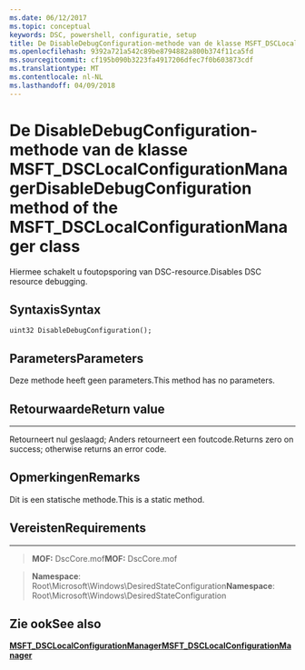 ```yaml
---
ms.date: 06/12/2017
ms.topic: conceptual
keywords: DSC, powershell, configuratie, setup
title: De DisableDebugConfiguration-methode van de klasse MSFT_DSCLocalConfigurationManager
ms.openlocfilehash: 9392a721a542c89be8794882a800b374f11ca5fd
ms.sourcegitcommit: cf195b090b3223fa4917206dfec7f0b603873cdf
ms.translationtype: MT
ms.contentlocale: nl-NL
ms.lasthandoff: 04/09/2018
---
```

# <a name="disabledebugconfiguration-method-of-the-msftdsclocalconfigurationmanager-class"></a><span data-ttu-id="cb74f-103">De DisableDebugConfiguration-methode van de klasse MSFT_DSCLocalConfigurationManager</span><span class="sxs-lookup"><span data-stu-id="cb74f-103">DisableDebugConfiguration method of the MSFT_DSCLocalConfigurationManager class</span></span>

<span data-ttu-id="cb74f-104">Hiermee schakelt u foutopsporing van DSC-resource.</span><span class="sxs-lookup"><span data-stu-id="cb74f-104">Disables DSC resource debugging.</span></span>

<a name="syntax"></a><span data-ttu-id="cb74f-105">Syntaxis</span><span class="sxs-lookup"><span data-stu-id="cb74f-105">Syntax</span></span>
------

```mof
uint32 DisableDebugConfiguration();
```

<a name="parameters"></a><span data-ttu-id="cb74f-106">Parameters</span><span class="sxs-lookup"><span data-stu-id="cb74f-106">Parameters</span></span>
----------

<span data-ttu-id="cb74f-107">Deze methode heeft geen parameters.</span><span class="sxs-lookup"><span data-stu-id="cb74f-107">This method has no parameters.</span></span>

## <a name="return-value"></a><span data-ttu-id="cb74f-108">Retourwaarde</span><span class="sxs-lookup"><span data-stu-id="cb74f-108">Return value</span></span>
------------

<span data-ttu-id="cb74f-109">Retourneert nul geslaagd; Anders retourneert een foutcode.</span><span class="sxs-lookup"><span data-stu-id="cb74f-109">Returns zero on success; otherwise returns an error code.</span></span>

## <a name="remarks"></a><span data-ttu-id="cb74f-110">Opmerkingen</span><span class="sxs-lookup"><span data-stu-id="cb74f-110">Remarks</span></span>

<span data-ttu-id="cb74f-111">Dit is een statische methode.</span><span class="sxs-lookup"><span data-stu-id="cb74f-111">This is a static method.</span></span>

## <a name="requirements"></a><span data-ttu-id="cb74f-112">Vereisten</span><span class="sxs-lookup"><span data-stu-id="cb74f-112">Requirements</span></span>
------------
><span data-ttu-id="cb74f-113">**MOF:** DscCore.mof</span><span class="sxs-lookup"><span data-stu-id="cb74f-113">**MOF:** DscCore.mof</span></span>

><span data-ttu-id="cb74f-114">**Namespace**: Root\Microsoft\Windows\DesiredStateConfiguration</span><span class="sxs-lookup"><span data-stu-id="cb74f-114">**Namespace**: Root\Microsoft\Windows\DesiredStateConfiguration</span></span>


## <a name="see-also"></a><span data-ttu-id="cb74f-115">Zie ook</span><span class="sxs-lookup"><span data-stu-id="cb74f-115">See also</span></span>


[<span data-ttu-id="cb74f-116">**MSFT_DSCLocalConfigurationManager**</span><span class="sxs-lookup"><span data-stu-id="cb74f-116">**MSFT_DSCLocalConfigurationManager**</span></span>](msft-dsclocalconfigurationmanager.md)